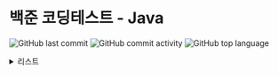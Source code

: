 ﻿# 백준 코딩테스트 - Java

![GitHub last commit](https://img.shields.io/github/last-commit/hee-ju-kim/baekjoon_java)
![GitHub commit activity](https://img.shields.io/github/commit-activity/m/hee-ju-kim/baekjoon_java)
![GitHub top language](https://img.shields.io/github/languages/top/hee-ju-kim/baekjoon_java?color=yellow&logo=Java)

<details>
  <summary>리스트</summary>

  | 제목 | 연관내용  |날짜 |
  | -------- | -------- |--------|
  | [해시 해킹](https://github.com/hee-ju-kim/baekjoon_java/blob/main/241017/src/Practice26008.java)   |  |20241017|
  | [최소, 최대](https://github.com/hee-ju-kim/baekjoon_java/blob/main/241017/src/Practice10818.java)   | Array |20241017|
  | [회전하는 큐](https://github.com/hee-ju-kim/baekjoon_java/blob/main/241017/src/Practice1021.java)   | Queue |20241017|
  | [포스택](https://github.com/hee-ju-kim/baekjoon_java/blob/main/241017/src/Practice25556.java)   | Stack |20241017|
</details>

